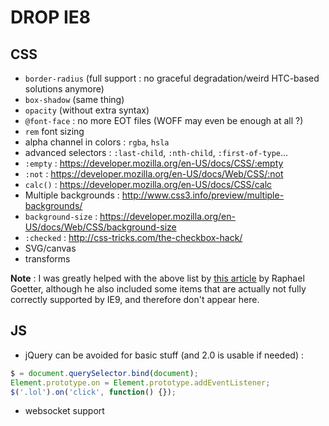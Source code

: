# DROP IE8

## CSS

- `border-radius` (full support : no graceful degradation/weird HTC-based solutions anymore)
- `box-shadow` (same thing)
- `opacity` (without extra syntax)
- `@font-face` : no more EOT files (WOFF may even be enough at all ?)
- `rem` font sizing
- alpha channel in colors : `rgba`, `hsla`
- advanced selectors : `:last-child`, `:nth-child`, `:first-of-type`...
- `:empty` : https://developer.mozilla.org/en-US/docs/CSS/:empty
- `:not` : https://developer.mozilla.org/en-US/docs/Web/CSS/:not
- `calc()` : https://developer.mozilla.org/en-US/docs/CSS/calc
- Multiple backgrounds : http://www.css3.info/preview/multiple-backgrounds/
- `background-size` : https://developer.mozilla.org/en-US/docs/Web/CSS/background-size
- `:checked` : http://css-tricks.com/the-checkbox-hack/
- SVG/canvas
- transforms

**Note** : I was greatly helped with the above list by [this article](http://blog.goetter.fr/post/56443705444/ie8-must-die "IE8 must die") by Raphael Goetter, although he also included some items that are actually not fully correctly supported by IE9, and therefore don't appear here.

## JS

- jQuery can be avoided for basic stuff (and 2.0 is usable if needed) :

```javascript
$ = document.querySelector.bind(document);
Element.prototype.on = Element.prototype.addEventListener;
$('.lol').on('click', function() {});
```

- websocket support
